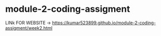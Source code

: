 # module-2-coding-assigment

LINk FOR WEBSITE -> https://kumar523899.github.io/module-2-coding-assigment/week2.html
